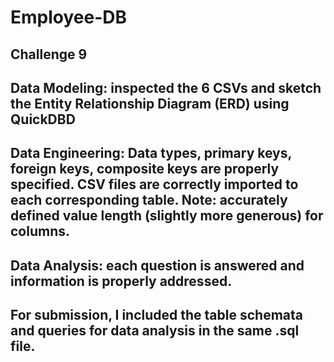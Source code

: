 # Employee-DB
## Challenge 9 
## Data Modeling: inspected the 6 CSVs and sketch the Entity Relationship Diagram (ERD) using QuickDBD
## Data Engineering: Data types, primary keys, foreign keys, composite keys are properly specified. CSV files are correctly imported to each corresponding table. Note: accurately defined value length (slightly more generous) for columns.
## Data Analysis: each question is answered and information is properly addressed.
## For submission, I included the table schemata and queries for data analysis in the same .sql file.
